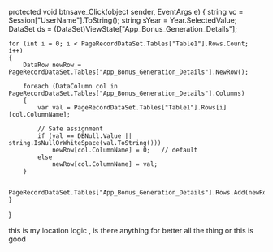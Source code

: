 protected void btnsave_Click(object sender, EventArgs e)
{
    string vc = Session["UserName"].ToString();
    string sYear = Year.SelectedValue;
    DataSet ds = (DataSet)ViewState["App_Bonus_Generation_Details"];

    for (int i = 0; i < PageRecordDataSet.Tables["Table1"].Rows.Count; i++)
    {
        DataRow newRow = PageRecordDataSet.Tables["App_Bonus_Generation_Details"].NewRow();

        foreach (DataColumn col in PageRecordDataSet.Tables["App_Bonus_Generation_Details"].Columns)
        {
            var val = PageRecordDataSet.Tables["Table1"].Rows[i][col.ColumnName];

            // Safe assignment
            if (val == DBNull.Value || string.IsNullOrWhiteSpace(val.ToString()))
                newRow[col.ColumnName] = 0;   // default
            else
                newRow[col.ColumnName] = val;
        }

        PageRecordDataSet.Tables["App_Bonus_Generation_Details"].Rows.Add(newRow);
    }
}



<script>
    let locationCheckInterval = null;

    async function OnOff() {
        const punchIn = document.getElementById('PunchIn');
        const punchOut = document.getElementById('PunchOut');

        // Disable both by default
        if (punchIn) {
            punchIn.disabled = true;
            punchIn.classList.add("disabled");
        }
        if (punchOut) {
            punchOut.disabled = true;
            punchOut.classList.add("disabled");
        }

        try {
            const position = await getCurrentPosition({ enableHighAccuracy: true, timeout: 10000 });
            const lat = roundTo(position.coords.latitude, 6);
            const lon = roundTo(position.coords.longitude, 6);

            const locations = @Html.Raw(Json.Serialize(ViewBag.PolyData));

            let isInsideRadius = false;
            let minDistance = Number.MAX_VALUE;

            locations.forEach((loc) => {
                const allowedRange = parseFloat(loc.range || loc.Range);
                const distance = calculateDistance(
                    lat,
                    lon,
                    loc.latitude || loc.Latitude,
                    loc.longitude || loc.Longitude
                );

                if (distance <= allowedRange) {
                    isInsideRadius = true;
                } else {
                    minDistance = Math.min(minDistance, distance);
                }
            });

            if (isInsideRadius) {
                if (punchIn) {
                    punchIn.disabled = false;
                    punchIn.classList.remove("disabled");
                }
                if (punchOut) {
                    punchOut.disabled = false;
                    punchOut.classList.remove("disabled");
                }
            } else {
                if (punchIn) {
                    punchIn.disabled = true;
                    punchIn.classList.add("disabled");
                }
                if (punchOut) {
                    punchOut.disabled = true;
                    punchOut.classList.add("disabled");
                }

                Swal.fire({
                    icon: "error",
                    title: "Out of Range",
                    text: `You are ${Math.round(minDistance)} meters away from the allowed location!`
                });
            }

        } catch (error) {
            let msg = "Please check your location permission or enable location services.";
            if (error.code === 1) msg = "Permission denied. Please allow location access.";
            if (error.code === 2) msg = "Location unavailable. Please try again.";
            if (error.code === 3) msg = "Location request timed out.";

            Swal.fire({
                icon: "error",
                title: "Error Fetching Location!",
                text: msg,
                confirmButtonText: "OK"
            });

            if (punchIn) {
                punchIn.disabled = true;
                punchIn.classList.add("disabled");
            }
            if (punchOut) {
                punchOut.disabled = true;
                punchOut.classList.add("disabled");
            }
        }
    }

    function getCurrentPosition(options) {
        return new Promise((resolve, reject) => {
            navigator.geolocation.getCurrentPosition(resolve, reject, options);
        });
    }

    function calculateDistance(lat1, lon1, lat2, lon2) {
        const R = 6371000; // meters
        const toRad = angle => (angle * Math.PI) / 180;
        const dLat = toRad(lat2 - lat1);
        const dLon = toRad(lon2 - lon1);

        const a = Math.sin(dLat / 2) ** 2 +
            Math.cos(toRad(lat1)) * Math.cos(toRad(lat2)) *
            Math.sin(dLon / 2) ** 2;

        return R * (2 * Math.atan2(Math.sqrt(a), Math.sqrt(1 - a)));
    }

    function roundTo(num, places) {
        return +(Math.round(num + "e" + places) + "e-" + places);
    }

    window.onload = () => {
        OnOff(); // Initial check
        if (locationCheckInterval) clearInterval(locationCheckInterval);
        // Re-check every 60 seconds
        locationCheckInterval = setInterval(OnOff, 60000);
    };
</script>




<script>
    let locationCheckInterval = null;

    async function OnOff() {
        const punchIn = document.getElementById('PunchIn');
        const punchOut = document.getElementById('PunchOut');

        if (punchIn) punchIn.disabled = true;
        if (punchOut) punchOut.disabled = true;

        try {
            const position = await getCurrentPosition({ enableHighAccuracy: true, timeout: 10000 });
            const lat = roundTo(position.coords.latitude, 6);
            const lon = roundTo(position.coords.longitude, 6);

            const locations = @Html.Raw(Json.Serialize(ViewBag.PolyData));

            let isInsideRadius = false;
            let minDistance = Number.MAX_VALUE;

            locations.forEach((loc) => {
                const allowedRange = parseFloat(loc.range || loc.Range);
                const distance = calculateDistance(
                    lat,
                    lon,
                    loc.latitude || loc.Latitude,
                    loc.longitude || loc.Longitude
                );

                if (distance <= allowedRange) {
                    isInsideRadius = true;
                } else {
                    minDistance = Math.min(minDistance, distance);
                }
            });

            if (isInsideRadius) {
                if (punchIn) punchIn.disabled = false;
                if (punchOut) punchOut.disabled = false;
            } else {
                if (punchIn) punchIn.disabled = true;
                if (punchOut) punchOut.disabled = true;

                Swal.fire({
                    icon: "error",
                    title: "Out of Range",
                    text: `You are ${Math.round(minDistance)} meters away from the allowed location!`
                });
            }

        } catch (error) {
            let msg = "Please check your location permission or enable location services.";
            if (error.code === 1) msg = "Permission denied. Please allow location access.";
            if (error.code === 2) msg = "Location unavailable. Please try again.";
            if (error.code === 3) msg = "Location request timed out.";

            Swal.fire({
                icon: "error",
                title: "Error Fetching Location!",
                text: msg,
                confirmButtonText: "OK"
            });

            if (punchIn) punchIn.disabled = true;
            if (punchOut) punchOut.disabled = true;
        }
    }

    // Wrap geolocation in a Promise
    function getCurrentPosition(options) {
        return new Promise((resolve, reject) => {
            navigator.geolocation.getCurrentPosition(resolve, reject, options);
        });
    }

    function calculateDistance(lat1, lon1, lat2, lon2) {
        const R = 6371000; // meters
        const toRad = angle => (angle * Math.PI) / 180;
        const dLat = toRad(lat2 - lat1);
        const dLon = toRad(lon2 - lon1);

        const a = Math.sin(dLat / 2) ** 2 +
            Math.cos(toRad(lat1)) * Math.cos(toRad(lat2)) *
            Math.sin(dLon / 2) ** 2;

        return R * (2 * Math.atan2(Math.sqrt(a), Math.sqrt(1 - a)));
    }

    function roundTo(num, places) {
        return +(Math.round(num + "e" + places) + "e-" + places);
    }

    // Run when page loads
    window.onload = () => {
        OnOff(); // Initial check
        if (locationCheckInterval) clearInterval(locationCheckInterval);
        // 🔁 Re-check every 60 seconds
        locationCheckInterval = setInterval(OnOff, 60000);
    };
</script>




this is my location logic , is there anything for better all the thing or this is good 
<script>
    function OnOff() {
        setTimeout(() => {
            var punchIn = document.getElementById('PunchIn');
            var punchOut = document.getElementById('PunchOut');


            if (punchIn) {
                punchIn.disabled = true;
                punchIn.classList.add("disabled");
            }
            if (punchOut) {
                punchOut.disabled = true;
                punchOut.classList.add("disabled");
            }

          

            if (navigator.geolocation) {
                navigator.geolocation.getCurrentPosition(
                    function (position) {
                       
                        const lat = roundTo(position.coords.latitude, 6);
                        const lon = roundTo(position.coords.longitude, 6);
                        

                        const locations = @Html.Raw(Json.Serialize(ViewBag.PolyData));


                        let isInsideRadius = false;
                        let minDistance = Number.MAX_VALUE;

                        locations.forEach((location) => {
                            const allowedRange = parseFloat(location.range || location.Range);
                            const distance = calculateDistance(lat, lon, location.latitude || location.Latitude, location.longitude || location.Longitude);
                            
                            if (distance <= allowedRange) {
                                isInsideRadius = true;
                            } else {
                                minDistance = Math.min(minDistance, distance);
                            }
                        });

                        if (isInsideRadius) {
                            if (punchIn) {
                                punchIn.disabled = false;
                                punchIn.classList.remove("disabled");
                            }
                            if (punchOut) {
                                punchOut.disabled = false;
                                punchOut.classList.remove("disabled");
                            }
                        } else {
                            Swal.fire({
                                icon: "error",
                                title: "Out of Range",
                                text: `You are ${Math.round(minDistance)} meters away from the allowed location!`
                            });
                        }
                    },
                    function (error) {
                        
                        Swal.fire({
                            title: "Error Fetching Location!",
                            text: "please check your location permission or enable location",
                            icon: "error",
                            confirmButtonText: "OK"
                        });
                    },
                    {
                        enableHighAccuracy: true,
                        timeout: 10000,
                        maximumAge: 0
                    }
                );
            } else {
                
                alert("Geolocation is not supported by this browser");
            }
        }, 500);
    }


    window.onload = OnOff;

    function calculateDistance(lat1, lon1, lat2, lon2) {
        const R = 6371000;
        const toRad = angle => (angle * Math.PI) / 180;
        let dLat = toRad(lat2 - lat1);
        let dLon = toRad(lon2 - lon1);
        let a = Math.sin(dLat / 2) * Math.sin(dLat / 2) +
            Math.cos(toRad(lat1)) * Math.cos(toRad(lat2)) *
            Math.sin(dLon / 2) * Math.sin(dLon / 2);
        let c = 2 * Math.atan2(Math.sqrt(a), Math.sqrt(1 - a));
        return R * c;
    }

    function roundTo(num, places) {
        return +(Math.round(num + "e" + places) + "e-" + places);
    }

    window.onload = OnOff;
</script>

